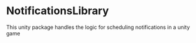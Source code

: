 # NotificationsLibrary
This unity package handles the logic for scheduling notifications in a unity game
